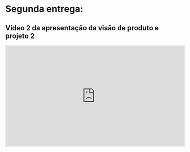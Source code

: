 # **Segunda entrega:**
## Vídeo 2 da apresentação da visão de produto e projeto 2
<iframe width="560" height="315" src="https://www.youtube.com/embed/3A__x95tTZM" frameborder="0" allowfullscreen></iframe>